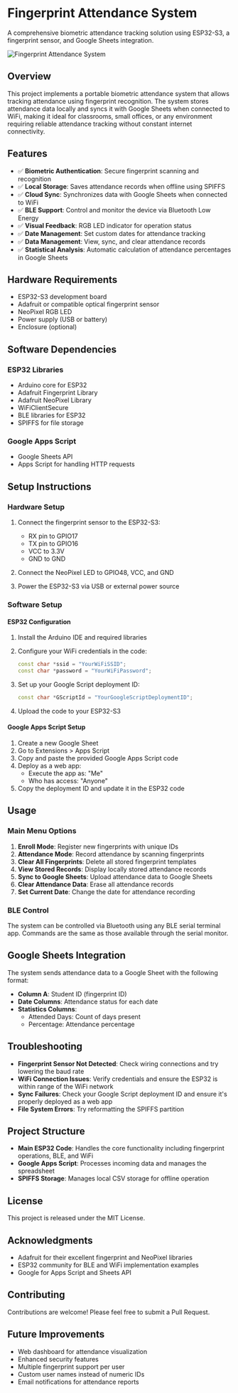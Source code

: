 # Fingerprint Attendance System

A comprehensive biometric attendance tracking solution using ESP32-S3, a fingerprint sensor, and Google Sheets integration.

![Fingerprint Attendance System](https://via.placeholder.com/800x400?text=Fingerprint+Attendance+System)

## Overview

This project implements a portable biometric attendance system that allows tracking attendance using fingerprint recognition. The system stores attendance data locally and syncs it with Google Sheets when connected to WiFi, making it ideal for classrooms, small offices, or any environment requiring reliable attendance tracking without constant internet connectivity.

## Features

- ✅ **Biometric Authentication**: Secure fingerprint scanning and recognition
- ✅ **Local Storage**: Saves attendance records when offline using SPIFFS
- ✅ **Cloud Sync**: Synchronizes data with Google Sheets when connected to WiFi
- ✅ **BLE Support**: Control and monitor the device via Bluetooth Low Energy
- ✅ **Visual Feedback**: RGB LED indicator for operation status
- ✅ **Date Management**: Set custom dates for attendance tracking
- ✅ **Data Management**: View, sync, and clear attendance records
- ✅ **Statistical Analysis**: Automatic calculation of attendance percentages in Google Sheets

## Hardware Requirements

- ESP32-S3 development board
- Adafruit or compatible optical fingerprint sensor
- NeoPixel RGB LED
- Power supply (USB or battery)
- Enclosure (optional)

## Software Dependencies

### ESP32 Libraries

- Arduino core for ESP32
- Adafruit Fingerprint Library
- Adafruit NeoPixel Library
- WiFiClientSecure
- BLE libraries for ESP32
- SPIFFS for file storage

### Google Apps Script

- Google Sheets API
- Apps Script for handling HTTP requests

## Setup Instructions

### Hardware Setup

1. Connect the fingerprint sensor to the ESP32-S3:

   - RX pin to GPIO17
   - TX pin to GPIO16
   - VCC to 3.3V
   - GND to GND

2. Connect the NeoPixel LED to GPIO48, VCC, and GND

3. Power the ESP32-S3 via USB or external power source

### Software Setup

#### ESP32 Configuration

1. Install the Arduino IDE and required libraries
2. Configure your WiFi credentials in the code:

   ```cpp
   const char *ssid = "YourWiFiSSID";
   const char *password = "YourWiFiPassword";
   ```

3. Set up your Google Script deployment ID:

   ```cpp
   const char *GScriptId = "YourGoogleScriptDeploymentID";
   ```

4. Upload the code to your ESP32-S3

#### Google Apps Script Setup

1. Create a new Google Sheet
2. Go to Extensions > Apps Script
3. Copy and paste the provided Google Apps Script code
4. Deploy as a web app:
   - Execute the app as: "Me"
   - Who has access: "Anyone"
5. Copy the deployment ID and update it in the ESP32 code

## Usage

### Main Menu Options

1. **Enroll Mode**: Register new fingerprints with unique IDs
2. **Attendance Mode**: Record attendance by scanning fingerprints
3. **Clear All Fingerprints**: Delete all stored fingerprint templates
4. **View Stored Records**: Display locally stored attendance records
5. **Sync to Google Sheets**: Upload attendance data to Google Sheets
6. **Clear Attendance Data**: Erase all attendance records
7. **Set Current Date**: Change the date for attendance recording

### BLE Control

The system can be controlled via Bluetooth using any BLE serial terminal app. Commands are the same as those available through the serial monitor.

## Google Sheets Integration

The system sends attendance data to a Google Sheet with the following format:

- **Column A**: Student ID (fingerprint ID)
- **Date Columns**: Attendance status for each date
- **Statistics Columns**:
  - Attended Days: Count of days present
  - Percentage: Attendance percentage

## Troubleshooting

- **Fingerprint Sensor Not Detected**: Check wiring connections and try lowering the baud rate
- **WiFi Connection Issues**: Verify credentials and ensure the ESP32 is within range of the WiFi network
- **Sync Failures**: Check your Google Script deployment ID and ensure it's properly deployed as a web app
- **File System Errors**: Try reformatting the SPIFFS partition

## Project Structure

- **Main ESP32 Code**: Handles the core functionality including fingerprint operations, BLE, and WiFi
- **Google Apps Script**: Processes incoming data and manages the spreadsheet
- **SPIFFS Storage**: Manages local CSV storage for offline operation

## License

This project is released under the MIT License.

## Acknowledgments

- Adafruit for their excellent fingerprint and NeoPixel libraries
- ESP32 community for BLE and WiFi implementation examples
- Google for Apps Script and Sheets API

## Contributing

Contributions are welcome! Please feel free to submit a Pull Request.

## Future Improvements

- Web dashboard for attendance visualization
- Enhanced security features
- Multiple fingerprint support per user
- Custom user names instead of numeric IDs
- Email notifications for attendance reports
